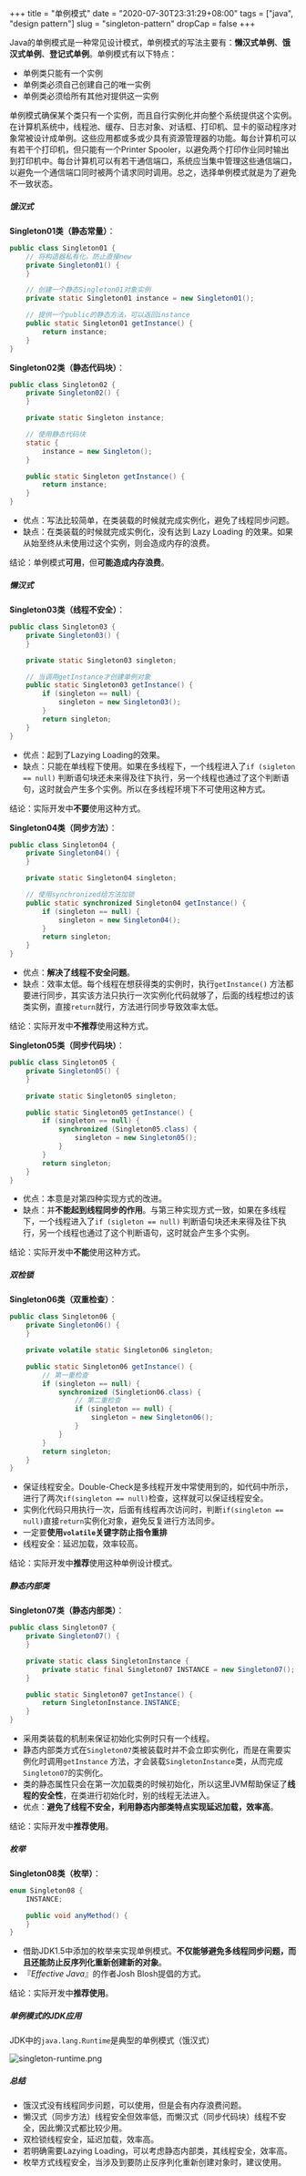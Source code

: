+++
title = "单例模式"
date = "2020-07-30T23:31:29+08:00"
tags = ["java", "design pattern"]
slug = "singleton-pattern"
dropCap = false
+++

Java的单例模式是一种常见设计模式，单例模式的写法主要有：**懒汉式单例**、**饿汉式单例**、**登记式单例**。单例模式有以下特点：

- 单例类只能有一个实例
- 单例类必须自己创建自己的唯一实例
- 单例类必须给所有其他对提供这一实例

单例模式确保某个类只有一个实例，而且自行实例化并向整个系统提供这个实例。在计算机系统中，线程池、缓存、日志对象、对话框、打印机、显卡的驱动程序对象常被设计成单例。这些应用都或多或少具有资源管理器的功能。每台计算机可以有若干个打印机，但只能有一个Printer
Spooler，以避免两个打印作业同时输出到打印机中。每台计算机可以有若干通信端口，系统应当集中管理这些通信端口，以避免一个通信端口同时被两个请求同时调用。总之，选择单例模式就是为了避免不一致状态。

##### 饿汉式

**Singleton01类（静态常量）**：

```java
public class Singleton01 {
    // 将构造器私有化，防止直接new
    private Singleton01() {
    }

    // 创建一个静态Singleton01对象实例
    private static Singleton01 instance = new Singleton01();

    // 提供一个public的静态方法，可以返回instance
    public static Singleton01 getInstance() {
        return instance;
    }
}
```

**Singleton02类（静态代码块）**：

```java
public class Singleton02 {
    private Singleton02() {
    }

    private static Singleton instance;

    // 使用静态代码块
    static {
        instance = new Singleton();
    }

    public static Singleton getInstance() {
        return instance;
    }
}
```

- 优点：写法比较简单，在类装载的时候就完成实例化，避免了线程同步问题。
- 缺点：在类装载的时候就完成实例化，没有达到 Lazy Loading 的效果。如果从始至终从未使用过这个实例，则会造成内存的浪费。

结论：单例模式**可用**，但**可能造成内存浪费**。

##### 懒汉式

**Singleton03类（线程不安全）**：

```java
public class Singleton03 {
    private Singleton03() {
    }

    private static Singleton03 singleton;

    // 当调用getInstance才创建单例对象
    public static Singleton03 getInstance() {
        if (singleton == null) {
            singleton = new Singleton03();
        }
        return singleton;
    }
}
```

- 优点：起到了Lazying Loading的效果。
- 缺点：只能在单线程下使用。如果在多线程下，一个线程进入了`if (sigleton == null)`
  判断语句块还未来得及往下执行，另一个线程也通过了这个判断语句，这时就会产生多个实例。所以在多线程环境下不可使用这种方式。

结论：实际开发中**不要**使用这种方式。

**Singleton04类（同步方法）**：

```java
public class Singleton04 {
    private Singleton04() {
    }

    private static Singleton04 singleton;

    // 使用synchronized给方法加锁
    public static synchronized Singleton04 getInstance() {
        if (singleton == null) {
            singleton = new Singleton04();
        }
        return singleton;
    }
}
```

- 优点：**解决了线程不安全问题**。
- 缺点：效率太低。每个线程在想获得类的实例时，执行`getInstance()`
  方法都要进行同步，其实该方法只执行一次实例化代码就够了，后面的线程想过的该类实例，直接`return`就行，方法进行同步导致效率太低。

结论：实际开发中**不推荐**使用这种方式。

**Singleton05类（同步代码块）**：

```java
public class Singleton05 {
    private Singleton05() {
    }

    private static Singleton05 singleton;

    public static Singleton05 getInstance() {
        if (singleton == null) {
            synchronized (Singleton05.class) {
                singleton = new Singleton05();
            }
        }
        return singleton;
    }
}
```

- 优点：本意是对第四种实现方式的改进。
- 缺点：并**不能起到线程同步的作用**。与第三种实现方式一致，如果在多线程下，一个线程进入了`if (sigleton == null)`
  判断语句块还未来得及往下执行，另一个线程也通过了这个判断语句，这时就会产生多个实例。

结论：实际开发中**不能**使用这种方式。

##### 双检锁

**Singleton06类（双重检查）**：

```java
public class Singleton06 {
    private Singleton06() {
    }

    private volatile static Singleton06 singleton;

    public static Singleton06 getInstance() {
        // 第一重检查
        if (singleton == null) {
            synchronized (Singletion06.class) {
                // 第二重检查
                if (singleton == null) {
                    singleton = new Singleton06();
                }
            }
        }
        return singleton;
    }
}
```

- 保证线程安全。Double-Check是多线程开发中常使用到的，如代码中所示，进行了两次`if(singleton == null)`检查，这样就可以保证线程安全。
- 实例化代码只用执行一次，后面有线程再次访问时，判断`if(singleton == null)`直接`return`实例化对象，避免反复进行方法同步。
- 一定要**使用`volatile`关键字防止指令重排**
- 线程安全：延迟加载，效率较高。

结论：实际开发中**推荐**使用这种单例设计模式。

##### 静态内部类

**Singleton07类（静态内部类）**：

```java
public class Singleton07 {
    private Singleton07() {
    }

    private static class SingletonInstance {
        private static final Singleton07 INSTANCE = new Singleton07();
    }

    public static Singleton07 getInstance() {
        return SingletonInstance.INSTANCE;
    }
}
```

- 采用类装载的机制来保证初始化实例时只有一个线程。
- 静态内部类方式在`Singleton07`类被装载时并不会立即实例化，而是在需要实例化时调用`getInstance`
  方法，才会装载`SingletonInstance`类，从而完成`Singleton07`的实例化。
- 类的静态属性只会在第一次加载类的时候初始化，所以这里JVM帮助保证了**线程的安全性**，在类进行初始化时，别的线程无法进入。
- 优点：**避免了线程不安全，利用静态内部类特点实现延迟加载，效率高**。

结论：实际开发中**推荐使用**。

##### 枚举

**Singleton08类（枚举）**：

```java
enum Singleton08 {
    INSTANCE;

    public void anyMethod() {
    }
}
```

- 借助JDK1.5中添加的枚举来实现单例模式。**不仅能够避免多线程同步问题，而且还能防止反序列化重新创建新的对象**。
- 『*Effective Java*』的作者Josh Blosh提倡的方式。

结论：实际开发中**推荐使用**。

##### 单例模式的JDK应用

JDK中的`java.lang.Runtime`是典型的单例模式（饿汉式）

![singleton-runtime.png](/images/singleton-pattern/singleton-runtime.png)

##### 总结

- 饿汉式没有线程同步问题，可以使用，但是会有内存浪费问题。
- 懒汉式（同步方法）线程安全但效率低，而懒汉式（同步代码块）线程不安全，因此懒汉式都比较少用。
- 双检锁线程安全，延迟加载，效率高。
- 若明确需要Lazying Loading，可以考虑静态内部类，其线程安全，效率高。
- 枚举方式线程安全，当涉及到要防止反序列化重新创建对象时，建议使用。